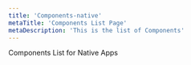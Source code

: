 ```yaml
---
title: 'Components-native'
metaTitle: 'Components List Page'
metaDescription: 'This is the list of Components'
---
```


Components List for Native Apps
